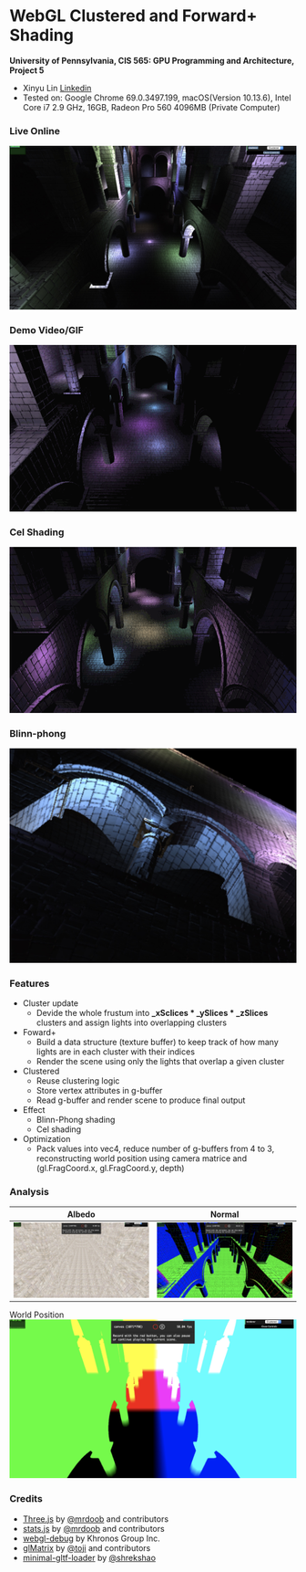 WebGL Clustered and Forward+ Shading
======================

**University of Pennsylvania, CIS 565: GPU Programming and Architecture, Project 5**

* Xinyu Lin
[Linkedin](https://www.linkedin.com/in/xinyu-lin-138352125/)
* Tested on: Google Chrome 69.0.3497.199, macOS(Version 10.13.6), Intel Core i7 2.9 GHz, 16GB, Radeon Pro 560 4096MB (Private Computer)


### Live Online

[![](img2/main.jpg)](https://460xlin.github.io/Project5-WebGL-Clustered-Deferred-Forward-Plus/)

### Demo Video/GIF

![](img2/lambert_100.gif)

### Cel Shading

![](img2/cel_100.gif)

### Blinn-phong

![](img2/blinn-phong_100.jpg)

### Features

- Cluster update
  - Devide the whole frustum into **_xSclices * _ySlices * _zSlices** clusters and assign lights into overlapping clusters
- Foward+
  - Build a data structure (texture buffer) to keep track of how many lights are in each cluster with their indices
  - Render the scene using only the lights that overlap a given cluster
- Clustered
  - Reuse clustering logic
  - Store vertex attributes in g-buffer
  - Read g-buffer and render scene to produce final output
- Effect
  - Blinn-Phong shading
  - Cel shading
- Optimization
  - Pack values into vec4, reduce number of g-buffers from 4 to 3, reconstructing world position using camera matrice and (gl.FragCoord.x, gl.FragCoord.y, depth)

### Analysis

Albedo | Normal
:--:|:--:
![](img2/albedo.jpg) | ![](img2/normal.jpg)
World Position
![](img2/pos.jpg)

### Credits

* [Three.js](https://github.com/mrdoob/three.js) by [@mrdoob](https://github.com/mrdoob) and contributors
* [stats.js](https://github.com/mrdoob/stats.js) by [@mrdoob](https://github.com/mrdoob) and contributors
* [webgl-debug](https://github.com/KhronosGroup/WebGLDeveloperTools) by Khronos Group Inc.
* [glMatrix](https://github.com/toji/gl-matrix) by [@toji](https://github.com/toji) and contributors
* [minimal-gltf-loader](https://github.com/shrekshao/minimal-gltf-loader) by [@shrekshao](https://github.com/shrekshao)
